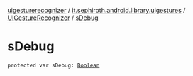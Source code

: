 [uigesturerecognizer](../../index.md) / [it.sephiroth.android.library.uigestures](../index.md) / [UIGestureRecognizer](index.md) / [sDebug](./s-debug.md)

# sDebug

`protected var sDebug: `[`Boolean`](https://kotlinlang.org/api/latest/jvm/stdlib/kotlin/-boolean/index.html)